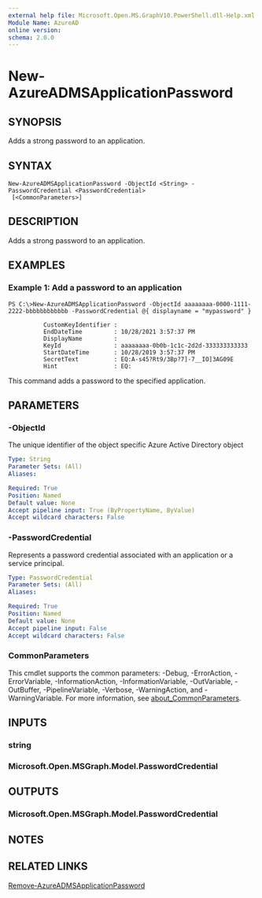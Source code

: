 ```yaml
---
external help file: Microsoft.Open.MS.GraphV10.PowerShell.dll-Help.xml
Module Name: AzureAD
online version:
schema: 2.0.0
---
```


# New-AzureADMSApplicationPassword

## SYNOPSIS
Adds a strong password to an application.

## SYNTAX

```
New-AzureADMSApplicationPassword -ObjectId <String> -PasswordCredential <PasswordCredential>
 [<CommonParameters>]
```

## DESCRIPTION
Adds a strong password to an application.

## EXAMPLES

### Example 1: Add a password to an application
```
PS C:\>New-AzureADMSApplicationPassword -ObjectId aaaaaaaa-0000-1111-2222-bbbbbbbbbbbb -PasswordCredential @{ displayname = "mypassword" }

          CustomKeyIdentifier :
          EndDateTime         : 10/28/2021 3:57:37 PM
          DisplayName         :
          KeyId               : aaaaaaaa-0b0b-1c1c-2d2d-333333333333
          StartDateTime       : 10/28/2019 3:57:37 PM
          SecretText          : EQ:A-s45?Rt9/3Bp?7]-7__IO]3AG09E
          Hint                : EQ:
```

This command adds a password to the specified application.

## PARAMETERS

### -ObjectId
The unique identifier of the object specific Azure Active Directory object

```yaml
Type: String
Parameter Sets: (All)
Aliases:

Required: True
Position: Named
Default value: None
Accept pipeline input: True (ByPropertyName, ByValue)
Accept wildcard characters: False
```

### -PasswordCredential
Represents a password credential associated with an application or a service principal.

```yaml
Type: PasswordCredential
Parameter Sets: (All)
Aliases:

Required: True
Position: Named
Default value: None
Accept pipeline input: False
Accept wildcard characters: False
```

### CommonParameters
This cmdlet supports the common parameters: -Debug, -ErrorAction, -ErrorVariable, -InformationAction, -InformationVariable, -OutVariable, -OutBuffer, -PipelineVariable, -Verbose, -WarningAction, and -WarningVariable. For more information, see [about_CommonParameters](http://go.microsoft.com/fwlink/?LinkID=113216).

## INPUTS

### string
### Microsoft.Open.MSGraph.Model.PasswordCredential
## OUTPUTS

### Microsoft.Open.MSGraph.Model.PasswordCredential
## NOTES

## RELATED LINKS

[Remove-AzureADMSApplicationPassword](Remove-AzureADMSApplicationPassword.md)

